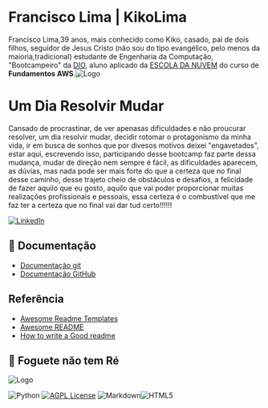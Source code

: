 # Francisco Lima | KikoLima

Francisco Lima,39 anos, mais conhecido como Kiko, casado, pai de dois filhos, seguidor de Jesus Cristo (não sou do tipo evangélico, pelo menos da maioria,tradicional) estudante de Engenharia da Computação, "Bootcampeiro" da [DIO](https://web.dio.me/), aluno aplicado da [ESCOLA DA NUVEM](https://escoladanuvem.org/cursos/) do curso de **Fundamentos AWS**.![Logo](https://www.eurocloudnative.de/app/uploads/2021/01/Amazon_Web_Services_Logo-300x300.png)

# **Um Dia Resolvir Mudar**

Cansado de procrastinar, de ver apenasas dificuldades e não proucurar resolver, um dia resolvir mudar, decidir rotomar o protagonismo da minha vida, ir em busca de sonhos que por divesos motivos deixei "engavetados", estar aqui, escrevendo isso, participando desse bootcamp faz parte dessa mudança, mudar de direção nem sempre é fácil, as dificuldades aparecem, as dúvias, mas nada pode ser mais forte do que a certeza que no final desse caminho, desse trajeto cheio de obstáculos e desafios, a felicidade de fazer aquilo que eu gosto, aquilo que vai poder proporcionar muitas realizações profissionais e pessoais, essa certeza é o combustível que me faz ter a certeza que no final vai dar tud certo!!!!!!
 
 

[![LinkedIn](https://img.shields.io/badge/LinkedIn-000?style=for-the-badge&logo=linkedin&logoColor=0E76A8)](www.linkedin.com/in/francisco-lima-de-azevedo-812984235) 








## 📑 Documentação
- [Documentação git](https://git.scr.com/doc)
- [Documentação GitHub](https://docs.github.com)




## Referência

 - [Awesome Readme Templates](https://awesomeopensource.com/project/elangosundar/awesome-README-templates)
 - [Awesome README](https://github.com/matiassingers/awesome-readme)
 - [How to write a Good readme](https://bulldogjob.com/news/449-how-to-write-a-good-readme-for-your-github-project)


## 🚀 **Foguete não tem Ré**


![Logo](https://encrypted-tbn0.gstatic.com/images?q=tbn:ANd9GcSRf2Nv16kUFxamGYwCZWyD1Ea81DQQds434rQ0DhmH&s)








![Python](https://img.shields.io/badge/Python-000?style=for-the-badge&logo=python)
[![AGPL License](https://img.shields.io/badge/license-AGPL-blue.svg)](http://www.gnu.org/licenses/agpl-3.0)
![Markdown](https://img.shields.io/badge/Markdown-000?style=for-the-badge&logo=markdown)![HTML5](https://img.shields.io/badge/HTML5-000?style=for-the-badge&logo=html5)

